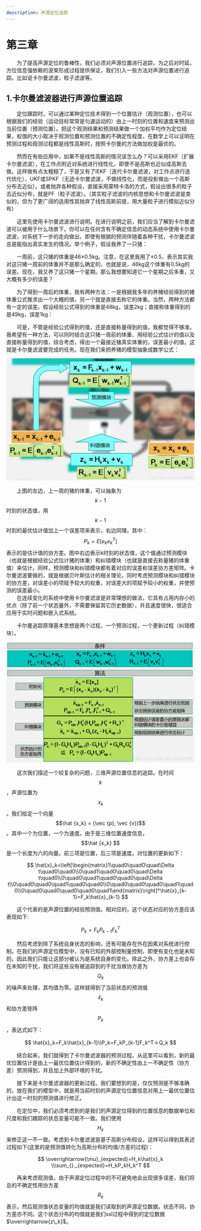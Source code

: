 ```yaml
---
description: 声源定位追踪
---
```


# 第三章

　　为了提高声源定位的鲁棒性，我们必须对声源位置进行追踪，为之后对时延，方位信息强依赖的波束形成过程提供保证，我们引入一些方法对声源位置进行追踪。比如说卡尔曼滤波，粒子滤波等。

## 1.卡尔曼滤波器进行声源位置追踪

　　定位跟踪时，可以通过某种定位技术得到一个位置估计（观测位置），也可以根据我们的经验（运动目标常常是匀速运动的）由上一时刻的位置和速度来预测出当前位置（预测位置）。把这个观测结果和预测结果做一个加权平均作为定位结果，权值的大小取决于观测位置和预测位置的不确定性程度，在数学上可以证明在预测过程和观测过程都是线性高斯时，按照卡尔曼的方法做加权是最优的。

　　然而在有些应用中，如果不是线性高斯的情况该怎么办？可以采用EKF（扩展卡尔曼滤波），在工作点附近对系统进行线性化，即使不是高斯也近似成高斯去做。这样做有点太粗糙了，于是又有了IEKF（迭代卡尔曼滤波，对工作点进行迭代优化），UKF或SPKF（无迹卡尔曼滤波，不做线性化，而是投影做出一个高斯分布去近似）。或者抛弃各种假设，直接采用蒙特卡洛的方式，假设出很多的粒子去近似分布，就是PF（粒子滤波）。（其实粒子滤波的内核思想和卡尔曼滤波是类似的，但为了更广阔的适用性其抛弃了线性高斯前提，用大量粒子进行模拟近似分布）

　　这里先使用卡尔曼滤波进行说明。在进行说明之前，我们应当了解到卡尔曼滤波可以被用于什么场景下。你可以在任何含有不确定信息的动态系统中使用卡尔曼滤波，对系统下一步的走向做出，即使有根据的预测伴随着各种干扰，卡尔曼滤波总是能指出真实发生的情况。举个例子，假设我养了一只猪：

　　一周前，这只猪的体重是46±0.5kg。注意，在这里我用了±0.5，表示其实我对这只猪一周前的体重并不是那么确定的，也就是说，46kg这个体重有0.5kg的误差。现在，我又养了这只猪一个星期。那么我想要知道它一个星期之后多重，又大概有多少的误差？

　　为了得到一周后的体重，我有两种方法：一是根据我多年的养猪经验得到的猪体重公式推求出一个大概的值，另一个就是直接去称它的体重。当然，两种方法都有一定的误差。假设经验公式得到的体重是48kg，误差2kg；直接称体重得到的是49kg，误差1kg：

　　可是，不管是经验公式得到的值，还是直接称量得到的值，我都觉得不够准。我希望有一种方法，可以同时结合这只猪一周前的体重、用经验公式估计的值以及直接称量得到的值，综合考虑，得出一个最接近猪真实体重的，误差最小的值。这就是卡尔曼滤波要完成的任务。现在我们来把养猪的模型抽象成数学公式：

![](../.gitbook/assets/kalman-to-pig.png)

　　上图的左边，上一周的猪的体重，可以抽象为 $$k-1$$ 时刻的状态值，用 $$k-1$$ 时刻的最优估计值加上一个误差项来表示，右边同理。其中： $$P_k=E[e_ke_k^T]$$ 表示的是估计值的协方差。图中右边表示k时刻的状态值，这个值通过预测模块（也就是根据经验公式估计猪的体重）和纠错模块（也就是直接去称量猪的体重值）来估计。同样，预测模块和纠错模块都有着对应的误差和误差协方差矩阵。卡尔曼滤波要做的，就是根据贝叶斯估计的相关理论，同时考虑预测模块和纠错模块的协方差，对误差小的项赋予较大的权重，对误差大的项赋予较小的权重，并使预测的误差最小。 　　  
　　在连续变化的系统中使用卡尔曼滤波是非常理想的做法，它具有占用内存小的优点（除了前一个状态量外，不需要保留其它历史数据），并且速度很快，很适合应用于实时问题和嵌入式系统。

　　卡尔曼追踪原理基本思想是两个过程，一个预测过程，一个更新过程（纠错模块）。

![](../.gitbook/assets/kalman-introduction.png)

　　这次我们描述一个较复杂的问题，三维声源位置信息的追踪。在时间 $$k$$ ，声源位置为 $$x_k$$。我们给定一个向量 $$\hat {x_k} = (\vec {p}, \vec {v})$$ 。其中一个为位置，一个为速度。由于是三维位置速度信息， $$\hat {x_k} $$ 是一个长度为六的向量。前三项是位置，后三项是速度。对位置的更新如下：

$$
\hat{x}_k=\left[\begin{matrix}1\quad0\quad0\quad\Delta t\quad0\quad0\\0\quad1\quad0\quad0\quad\Delta t\quad0\\0\quad0\quad1\quad0\quad0\quad\Delta t\\0\quad0\quad0\quad1\quad0\quad0\\0\quad0\quad0\quad0\quad1\quad0\\0\quad0\quad0\quad0\quad0\quad1\end{matrix}\right]*\hat{x}_{k-1}=F_k\hat{x}_{k-1}
$$

　　这个代表的是声源位置的经验预测值。相对应的，这个状态对应的协方差应该表现如下:

$$
P_k=F_kP_{k-1}F_k^T
$$

　　然后考虑到除了系统自身状态的影响，还有可能存在外在因素对系统进行控制。在我们的声源定位模型中，没有已知的外部控制量控制，即使有变化也是未知的。因此我们只能让这部分被认为是系统自身的变化。除此之外，协方差上也会存在未知的干扰，我们将这些没有被追踪到的干扰当做协方差为 $$Q_k$$ 的噪声来处理，其均值为零。这样就得到了当前状态的预测值 $$\hat{x}_k$$ 和协方差矩阵 $$P_k$$ ，表达式如下：

$$
\hat{x}_k=F_k\hat{x}_{k-1}\\P_k=F_kP_{k-1}F_k^T＋Q_k
$$

　　结合起来，我们就得到了卡尔曼滤波器的预测过程。从这里可以看到，新的最优位置估计是由上一最优位置估计得到的，新的不确定性由上一不确定性（协方差）预测得到，并且加上外部环境的干扰。

　　接下来是卡尔曼滤波器的更新过程。我们要想到的是，仅仅预测是不够准确的，放在我们的模型中，就是用当前时刻的声源定位位置信息对用上一最优位置估计出这一时刻的预测值进行修正。

　　在定位中，我们必须考虑到的是我们的声源定位得到的位置信息的数据单位和尺度和我们跟踪的状态变量可能不一致。我们使用 $$H_k$$ 来修正这一不一致。考虑到卡尔曼滤波是基于高斯分布假设，这样可以得到其表述过程如下\(这里的是预测值转化为高斯分布的均值/方差的过程\)：

$$
\overrightarrow{\mu}_{expected}=H_k\hat{x}_k
\\\sum_{}._{expected}=H_kP_kH_k^T
$$

　　再来考虑观测值，由于声源定位过程中的不可避免地会出现很多误差，我们将总的不确定性用协方差 $$R_k$$ 表示，然后观测值状态变量的均值就是我们读取到的声源定位数据。状态不同，协方差亦不同。这个状态分布的均值就是我们ssl过程中得到的定位数据$\overrightarrow{z\_k}$。　　

